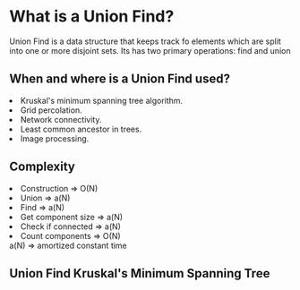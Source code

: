 <h1>What is a Union Find?</h1>
<p>
Union Find is a data structure that keeps track fo elements which are split into one or more disjoint sets.
Its has two primary operations: find and union
</p>

<h2>When and where is a Union Find used?</h2>

<li>Kruskal's minimum spanning tree algorithm.</li>
<li>Grid percolation.</li>
<li>Network connectivity.</li>
<li>Least common ancestor in trees.</li>
<li>Image processing.</li>

<h2>Complexity</h2>

<li>Construction  =>   O(N)</li>
<li>Union  =>   a(N)</li>
<li>Find  =>   a(N)</li>
<li>Get component size  =>   a(N)</li>
<li>Check if connected  =>   a(N)</li>
<li>Count components  =>   O(N)</li>
a(N) => amortized constant time

<h2>Union Find Kruskal's Minimum Spanning Tree</h2>

